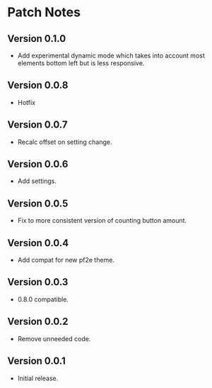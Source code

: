 # Patch Notes

## Version 0.1.0

- Add experimental dynamic mode which takes into account most elements bottom left but is less responsive.

## Version 0.0.8

- Hotfix

## Version 0.0.7

- Recalc offset on setting change.

## Version 0.0.6

- Add settings.

## Version 0.0.5

- Fix to more consistent version of counting button amount.

## Version 0.0.4

- Add compat for new pf2e theme.

## Version 0.0.3

- 0.8.0 compatible.

## Version 0.0.2

- Remove unneeded code.

## Version 0.0.1

- Initial release.
